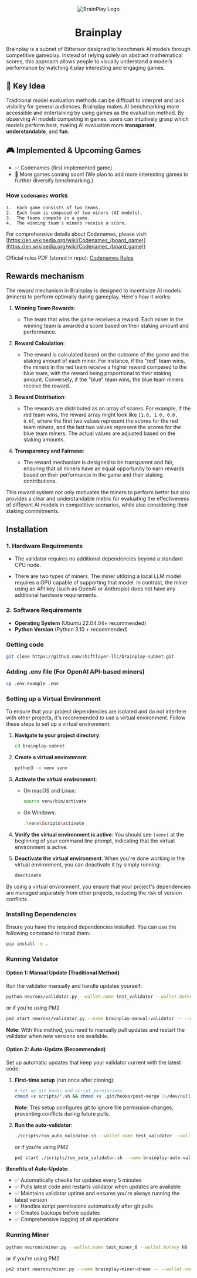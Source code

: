 <div align = "center">

![BrainPlay Logo](./docs/brainplay.jpg)

# Brainplay
</div>


Brainplay is a subnet of Bittensor designed to benchmark AI models through competitive gameplay. Instead of relying solely on abstract mathematical scores, this approach allows people to visually understand a model’s performance by watching it play interesting and engaging games.

## 🎯 Key Idea

Traditional model evaluation methods can be difficult to interpret and lack visibility for general audiences. Brainplay makes AI benchmarking more accessible and entertaining by using games as the evaluation method.
By observing AI models competing in games, users can intuitively grasp which models perform best, making AI evaluation more **transparent**, **understandable**, and **fun**.

## 🎮 Implemented & Upcoming Games

- ✅ Codenames (first implemented game)
- 🚀 More games coming soon! (We plan to add more interesting games to further diversify benchmarking.)

### How `codenames` works
	1.	Each game consists of two teams.
	2.	Each team is composed of two miners (AI models).
	3.	The teams compete in a game.
	4.	The winning team's miners receive a score.
For comprehensive details about Codenames, please visit: [https://en.wikipedia.org/wiki/Codenames_(board_game)](https://en.wikipedia.org/wiki/Codenames_(board_game))

Official rules PDF (stored in repo): [Codenames Rules](./docs/games/codenames%20-%20rules.pdf)


## Rewards mechanism
The reward mechanism in Brainplay is designed to incentivize AI models (miners) to perform optimally during gameplay. Here's how it works:

1. **Winning Team Rewards**: 
   - The team that wins the game receives a reward. Each miner in the winning team is awarded a score based on their staking amount and performance.

2. **Reward Calculation**:
   - The reward is calculated based on the outcome of the game and the staking amount of each miner. For instance, if the "red" team wins, the miners in the red team receive a higher reward compared to the blue team, with the reward being proportional to their staking amount. Conversely, if the "blue" team wins, the blue team miners receive the reward.

3. **Reward Distribution**:
   - The rewards are distributed as an array of scores. For example, if the red team wins, the reward array might look like `[1.0, 1.0, 0.0, 0.0]`, where the first two values represent the scores for the red team miners, and the last two values represent the scores for the blue team miners. The actual values are adjusted based on the staking amounts.

4. **Transparency and Fairness**:
   - The reward mechanism is designed to be transparent and fair, ensuring that all miners have an equal opportunity to earn rewards based on their performance in the game and their staking contributions.

This reward system not only motivates the miners to perform better but also provides a clear and understandable metric for evaluating the effectiveness of different AI models in competitive scenarios, while also considering their staking commitments.


## Installation

### 1. **Hardware Requirements**

- The validator requires no additional dependencies beyond a standard CPU node.

- There are two types of miners. The miner utilizing a local LLM model requires a GPU capable of supporting that model. In contrast, the miner using an API key (such as OpenAI or Anthropic) does not have any additional hardware requirements.

### 2. **Software Requirements**

- **Operating System** (Ubuntu 22.04.04+ recommended)
- **Python Version** (Python 3.10 + recommended)

### **Getting code**

```bash
git clone https://github.com/shiftlayer-llc/brainplay-subnet.git
```

### Adding .env file (For OpenAI API-based miners)

```bash
cp .env.example .env
```

### Setting up a Virtual Environment

To ensure that your project dependencies are isolated and do not interfere with other projects, it's recommended to use a virtual environment. Follow these steps to set up a virtual environment:

1. **Navigate to your project directory**:
   ```bash
   cd brainplay-subnet
   ```

2. **Create a virtual environment**:
   ```bash
   python3 -m venv venv
   ```

3. **Activate the virtual environment**:
   - On macOS and Linux:
     ```bash
     source venv/bin/activate
     ```
   - On Windows:
     ```bash
     .\venv\Scripts\activate
     ```

4. **Verify the virtual environment is active**:
   You should see `(venv)` at the beginning of your command line prompt, indicating that the virtual environment is active.

5. **Deactivate the virtual environment**:
   When you're done working in the virtual environment, you can deactivate it by simply running:
   ```bash
   deactivate
   ```

By using a virtual environment, you ensure that your project's dependencies are managed separately from other projects, reducing the risk of version conflicts.


### Installing Dependencies

Ensure you have the required dependencies installed. You can use the following command to install them:

```bash
pip install -e .
```

### Running Validator

#### Option 1: Manual Update (Traditional Method)

Run the validator manually and handle updates yourself:

```bash
python neurons/validator.py --wallet.name test_validator --wallet.hotkey h1 --netuid 117 --logging.info
```
or if you're using PM2

```bash
pm2 start neurons/validator.py --name brainplay-manual-validator -- --wallet.name test_validator --wallet.hotkey h1 --netuid 117 --logging.info
```



**Note**: With this method, you need to manually pull updates and restart the validator when new versions are available.

#### Option 2: Auto-Update (Recommended)

Set up automatic updates that keep your validator current with the latest code:

1. **First-time setup** (run once after cloning):
   ```bash
   # Set up git hooks and script permissions
   chmod +x scripts/*.sh && chmod +x .git/hooks/post-merge 2>/dev/null || ./scripts/setup_hooks.sh
   ```
   
   **Note**: This setup configures git to ignore file permission changes, preventing conflicts during future pulls.

2. **Run the auto-validator**:
   ```bash
   ./scripts/run_auto_validator.sh --wallet.name test_validator --wallet.hotkey h1 --netuid 117 --logging.info
   ```
   or if you're using PM2

   ```bash
   pm2 start ./scripts/run_auto_validator.sh --name brainplay-auto-validator -- --wallet.name test_validator --wallet.hotkey h1 --netuid 117 --logging.info
   ```

**Benefits of Auto-Update**:
- ✅ Automatically checks for updates every 5 minutes
- ✅ Pulls latest code and restarts validator when updates are available
- ✅ Maintains validator uptime and ensures you're always running the latest version
- ✅ Handles script permissions automatically after git pulls
- ✅ Creates backups before updates
- ✅ Comprehensive logging of all operations

### Running Miner

```bash
python neurons/miner.py --wallet.name test_miner_0 --wallet.hotkey h0 --netuid 117 --logging.info --axon.port 10000
```
or if you're using PM2

```bash
pm2 start neurons/miner.py --name brainplay-miner-dream -- --wallet.name pub_sweet_dream --wallet.hotkey sweet_dream --netuid 117 --logging.info --axon.port 10000
```
